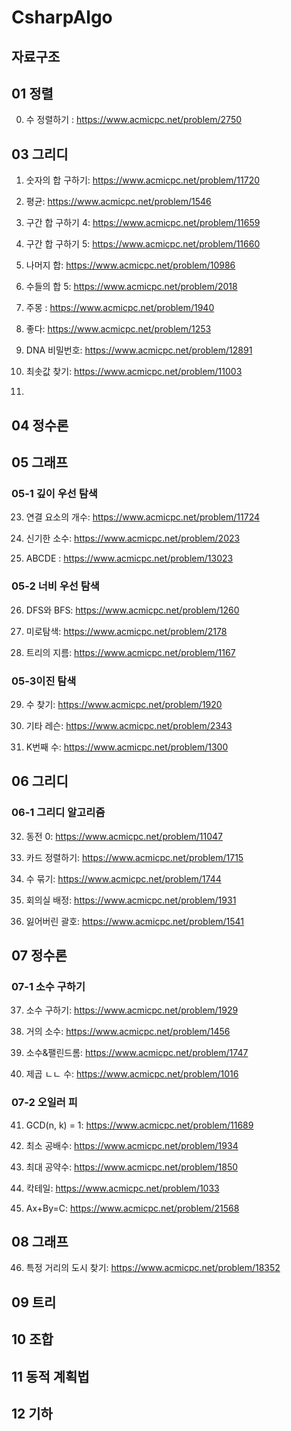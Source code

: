 # CsharpAlgo

## 자료구조
## 01 정렬
00. 수 정렬하기 : https://www.acmicpc.net/problem/2750

## 03 그리디
01. 숫자의 합 구하기: https://www.acmicpc.net/problem/11720

02. 평균: https://www.acmicpc.net/problem/1546

03. 구간 합 구하기 4: https://www.acmicpc.net/problem/11659

04. 구간 합 구하기 5: https://www.acmicpc.net/problem/11660

05. 나머지 합: https://www.acmicpc.net/problem/10986

06. 수들의 합 5: https://www.acmicpc.net/problem/2018

07. 주몽 : https://www.acmicpc.net/problem/1940

08. 좋다: https://www.acmicpc.net/problem/1253

09. DNA 비밀번호: https://www.acmicpc.net/problem/12891

10. 최솟값 찾기: https://www.acmicpc.net/problem/11003

11. 

## 04 정수론

## 05 그래프
### 05-1 깊이 우선 탐색
23. 연결 요소의 개수: https://www.acmicpc.net/problem/11724

24. 신기한 소수: https://www.acmicpc.net/problem/2023

25. ABCDE : https://www.acmicpc.net/problem/13023
### 05-2 너비 우선 탐색
26. DFS와 BFS: https://www.acmicpc.net/problem/1260

27. 미로탐색: https://www.acmicpc.net/problem/2178

28. 트리의 지름: https://www.acmicpc.net/problem/1167
### 05-3이진 탐색
29. 수 찾기: https://www.acmicpc.net/problem/1920

30. 기타 레슨: https://www.acmicpc.net/problem/2343

31. K번째 수: https://www.acmicpc.net/problem/1300

## 06 그리디
### 06-1 그리디 알고리즘

32. 동전 0: https://www.acmicpc.net/problem/11047

33. 카드 정렬하기: https://www.acmicpc.net/problem/1715

34. 수 묶기: https://www.acmicpc.net/problem/1744

35. 회의실 배정: https://www.acmicpc.net/problem/1931

36. 잃어버린 괄호: https://www.acmicpc.net/problem/1541

## 07 정수론
### 07-1 소수 구하기
37. 소수 구하기: https://www.acmicpc.net/problem/1929

38. 거의 소수: https://www.acmicpc.net/problem/1456

39. 소수&팰린드롬: https://www.acmicpc.net/problem/1747

40. 제곱 ㄴㄴ 수: https://www.acmicpc.net/problem/1016

### 07-2 오일러 피

41. GCD(n, k) = 1: https://www.acmicpc.net/problem/11689

42. 최소 공배수: https://www.acmicpc.net/problem/1934

43. 최대 공약수: https://www.acmicpc.net/problem/1850

44. 칵테일: https://www.acmicpc.net/problem/1033

45. Ax+By=C: https://www.acmicpc.net/problem/21568
## 08 그래프

46. 특정 거리의 도시 찾기: https://www.acmicpc.net/problem/18352

## 09 트리

## 10 조합

## 11 동적 계획법

## 12 기하
